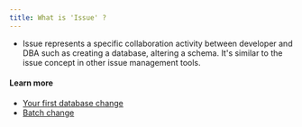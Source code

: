 ```yaml
---
title: What is 'Issue' ?
---
```


- Issue represents a specific collaboration activity between developer and DBA such as creating a database, altering a schema. It's similar to the issue concept in other issue management tools.

#### Learn more

- [Your first database change](https://www.bytebase.com/docs/get-started/step-by-step/change-schema)
- [Batch change](https://www.bytebase.com/docs/change-database/batch-change/)
